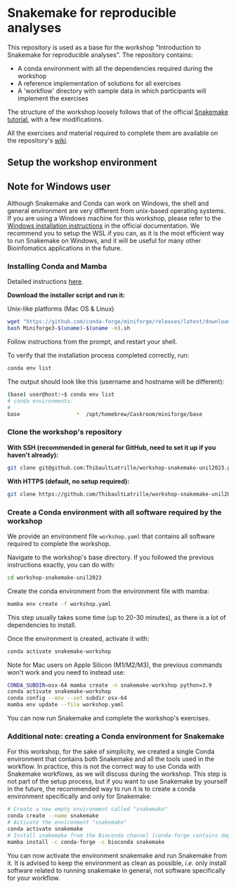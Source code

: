 # Snakemake for reproducible analyses

This repository is used as a base for the workshop "Introduction to Snakemake for reproducible analyses". The repository contains:

- A conda environment with all the dependencies required during the workshop
- A reference implementation of solutions for all exercises
- A 'workflow' directory with sample data in which participants will implement the exercises

The structure of the workshop loosely follows that of the official [Snakemake tutorial](https://snakemake.readthedocs.io/en/stable/tutorial/tutorial.html), with a few modifications.

All the exercises and material required to complete them are available on the repository's [wiki](https://github.com/ThibaultLatrille/workshop-snakemake-unil2023).

## Setup the workshop environment

## Note for Windows user

Although Snakemake and Conda can work on Windows, the shell and general environment are very different from unix-based operating systems. If you are using a Windows machine for this workshop, please refer to the [Windows installation instructions](https://snakemake.readthedocs.io/en/stable/tutorial/setup.html#setup-on-windows) in the official documentation. We recommend you to setup the WSL if you can, as it is the most efficient way to run Snakemake on Windows, and it will be useful for many other Bioinfomatics applications in the future.

### Installing Conda and Mamba

Detailed instructions [here](https://github.com/conda-forge/miniforge).

**Download the installer script and run it:**

Unix-like platforms (Mac OS & Linux)

```bash
wget "https://github.com/conda-forge/miniforge/releases/latest/download/Miniforge3-$(uname)-$(uname -m).sh"
bash Miniforge3-$(uname)-$(uname -m).sh
```

Follow instructions from the prompt, and restart your shell.

To verify that the installation process completed correctly, run:

```bash
conda env list
```

The output should look like this (username and hostname will be different):

```bash
(base) user@host:~$ conda env list
# conda environments:
#
base                  *  /opt/homebrew/Caskroom/miniforge/base
```

### Clone the workshop's repository

**With SSH (recommended in general for GitHub, need to set it up if you haven't already):**

```bash
git clone git@github.com:ThibaultLatrille/workshop-snakemake-unil2023.git
```

**With HTTPS (default, no setup required):**

```bash
git clone https://github.com/ThibaultLatrille/workshop-snakemake-unil2023.git
```

### Create a Conda environment with all software required by the workshop

We provide an environment file `workshop.yaml` that contains all software required to complete the workshop.

Navigate to the workshop's base directory. If you followed the previous instructions exactly, you can do with:

```bash
cd workshop-snakemake-unil2023
```

Create the conda environment from the environment file with mamba:

```bash
mamba env create -f workshop.yaml
```

This step usually takes some time (up to 20-30 minutes), as there is a lot of dependencies to install.

Once the environment is created, activate it with:

```bash
conda activate snakemake-workshop
```

Note for Mac users on Apple Silicon (M1/M2/M3), the previous commands won't work and you need to instead use:
```bash
CONDA_SUBDIR=osx-64 mamba create -n snakemake-workshop python=3.9
conda activate snakemake-workshop
conda config --env --set subdir osx-64
mamba env update --file workshop.yaml
```

You can now run Snakemake and complete the workshop's exercises.

### Additional note: creating a Conda environment for Snakemake

For this workshop, for the sake of simplicity, we created a single Conda environment that contains both Snakemake and all the tools used in the workflow. In practice, this is not the correct way to use Conda with Snakemake workflows, as we will discuss during the workshop. This step is not part of the setup process, but if you want to use Snakemake by yourself in the future, the recommended way to run it is to create a conda environment specifically and only for Snakemake:

```bash
# Create a new empty environment called "snakemake"
conda create --name snakemake
# Activate the environment "snakemake"
conda activate snakemake
# Install snakemake from the Bioconda channel (conda-forge contains dependencies)
mamba install -c conda-forge -c bioconda snakemake
```

You can now activate the environment snakemake and run Snakemake from it. It is advised to keep the environment as clean as possible, *i.e.* only install software related to running snakemake in general, not software specifically for your workflow.
